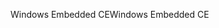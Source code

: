 <span data-ttu-id="d46c3-101">Windows Embedded CE</span><span class="sxs-lookup"><span data-stu-id="d46c3-101">Windows Embedded CE</span></span>